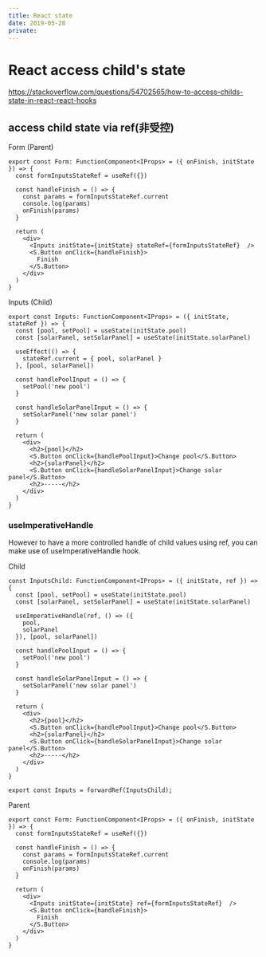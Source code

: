 ```yaml
---
title: React state
date: 2019-05-28
private:
---
```

# React access child's state
https://stackoverflow.com/questions/54702565/how-to-access-childs-state-in-react-react-hooks

## access child state via ref(非受控)
Form (Parent)

    export const Form: FunctionComponent<IProps> = ({ onFinish, initState }) => {
      const formInputsStateRef = useRef({})

      const handleFinish = () => {
        const params = formInputsStateRef.current
        console.log(params)
        onFinish(params)
      }

      return (
        <div>
          <Inputs initState={initState} stateRef={formInputsStateRef}  />
          <S.Button onClick={handleFinish}>
            Finish
          </S.Button>
        </div>
      )
    }

Inputs (Child)

    export const Inputs: FunctionComponent<IProps> = ({ initState, stateRef }) => {
      const [pool, setPool] = useState(initState.pool)
      const [solarPanel, setSolarPanel] = useState(initState.solarPanel)

      useEffect(() => {
        stateRef.current = { pool, solarPanel }
      }, [pool, solarPanel])

      const handlePoolInput = () => {
        setPool('new pool')
      }

      const handleSolarPanelInput = () => {
        setSolarPanel('new solar panel')
      }

      return (
        <div>
          <h2>{pool}</h2>
          <S.Button onClick={handlePoolInput}>Change pool</S.Button>
          <h2>{solarPanel}</h2>
          <S.Button onClick={handleSolarPanelInput}>Change solar panel</S.Button>
          <h2>-----</h2>
        </div>
      )
    }

### useImperativeHandle
However to have a more controlled handle of child values using ref, you can make use of useImperativeHandle hook.

Child

    const InputsChild: FunctionComponent<IProps> = ({ initState, ref }) => {
      const [pool, setPool] = useState(initState.pool)
      const [solarPanel, setSolarPanel] = useState(initState.solarPanel)

      useImperativeHandle(ref, () => ({
        pool,
        solarPanel
      }), [pool, solarPanel])

      const handlePoolInput = () => {
        setPool('new pool')
      }

      const handleSolarPanelInput = () => {
        setSolarPanel('new solar panel')
      }

      return (
        <div>
          <h2>{pool}</h2>
          <S.Button onClick={handlePoolInput}>Change pool</S.Button>
          <h2>{solarPanel}</h2>
          <S.Button onClick={handleSolarPanelInput}>Change solar panel</S.Button>
          <h2>-----</h2>
        </div>
      )
    }

    export const Inputs = forwardRef(InputsChild);

Parent

    export const Form: FunctionComponent<IProps> = ({ onFinish, initState }) => {
      const formInputsStateRef = useRef({})

      const handleFinish = () => {
        const params = formInputsStateRef.current
        console.log(params)
        onFinish(params)
      }

      return (
        <div>
          <Inputs initState={initState} ref={formInputsStateRef}  />
          <S.Button onClick={handleFinish}>
            Finish
          </S.Button>
        </div>
      )
    }